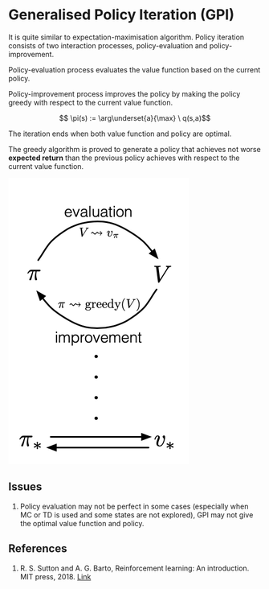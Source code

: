 # Generalised Policy Iteration \(GPI\)

It is quite similar to expectation-maximisation algorithm. Policy iteration consists of two interaction processes, policy-evaluation and policy-improvement.

Policy-evaluation process evaluates the value function based on the current policy.

Policy-improvement process improves the policy by making the policy greedy with respect to the current value function.

$$ \pi(s) := \arg\underset{a}{\max} \ q(s,a)$$ 

The iteration ends when both value function and policy are optimal.

The greedy algorithm is proved to generate a policy that achieves not worse **expected return** than the previous policy achieves with respect to the current value function.

![](../.gitbook/assets/generalised-policy-iteration.png)

## Issues

1. Policy evaluation may not be perfect in some cases \(especially when MC or TD is used and some states are not explored\), GPI may not give the optimal value function and policy.

## References

1. R. S. Sutton and A. G. Barto, Reinforcement learning: An introduction. MIT press, 2018. [Link](https://mitpress.mit.edu/books/reinforcement-learning-second-edition)

